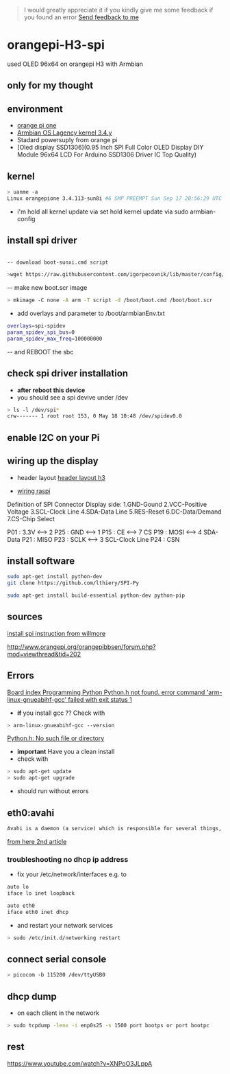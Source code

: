 <!-- markdownlint-disable MD041 -->
> I would greatly appreciate it if you kindly give me some feedback if you found an error
> [Send feedback to me](mailto:feedback@mathias-stadler.de)
<!-- markdownlint-enable MD041 -->

# orangepi-H3-spi

used OLED 96x64 on orangepi H3 with Armbian

## only for my thought


## environment

- [orange pi one](http://www.orangepi.org/orangepione/)
- [Armbian OS Lagency kernel 3.4.y](https://www.armbian.com/orange-pi-one/)
- Stadard powersuply from orange pi
- [Oled display SSD1306](0.95 Inch SPI Full Color OLED Display DIY Module 96x64 LCD For Arduino SSD1306 Driver IC Top Quality)



## kernel 
```bash
> uanme -a
Linux orangepione 3.4.113-sun8i #6 SMP PREEMPT Sun Sep 17 20:56:29 UTC 2017 armv7l armv7l armv7l GNU/Linux
```

- i'm hold all kernel update via set hold kernel update via sudo armbian-config

## install spi driver

```bash

-- download boot-sunxi.cmd script

>wget https://raw.githubusercontent.com/igorpecovnik/lib/master/config/bootscripts/boot-sunxi.cmd -O /boot/boot.cmd
```

-- make new boot.scr image

```bash
> mkimage -C none -A arm -T script -d /boot/boot.cmd /boot/boot.scr
```

- add overlays and parameter to /boot/armbianEnv.txt

```bash
overlays=spi-spidev
param_spidev_spi_bus=0
param_spidev_max_freq=100000000
```

-- and REBOOT the sbc

## check spi driver installation


- **after reboot this device**
- you should see a spi devive under /dev

```bash
> ls -l /dev/spi*
crw------- 1 root root 153, 0 May 18 10:48 /dev/spidev0.0
```

## enable I2C on your Pi 


## wiring up the display

- header layout 
[header layout h3](http://linux-sunxi.org/Orange_Pi_One#Orientation_of_the_GPIO_header)


- [wiring raspi](https://learn.adafruit.com/ssd1306-oled-displays-with-raspberry-pi-and-beaglebone-black?view=all)



Definition of SPI Connector Display side:
1.GND-Gound
2.VCC-Positive Voltage
3.SCL-Clock Line
4.SDA-Data Line
5.RES-Reset
6.DC-Data/Demand
7.CS-Chip Select

P01 : 3.3V  <--> 2
P25 : GND   <--> 1
P15 : CE    <--> 7 CS
P19 : MOSI  <--> 4 SDA-Data
P21 : MISO
P23 : SCLK <--> 3 SCL-Clock Line
P24 : CSN 



## install software

```bash
sudo apt-get install python-dev
git clone https://github.com/lthiery/SPI-Py

sudo apt-get install build-essential python-dev python-pip


```

## sources

[install spi instruction from willmore](https://forum.armbian.com/topic/3772-how-to-enable-hardware-spi/)


http://www.orangepi.org/orangepibbsen/forum.php?mod=viewthread&tid=202

## Errors

[Board index Programming Python Python.h not found. error command 'arm-linux-gnueabihf-gcc' failed with exit status 1](https://www.raspberrypi.org/forums/viewtopic.php?t=202028)

- **if** you install gcc ?? Check with

```bash
> arm-linux-gnueabihf-gcc --version
```

[Python.h: No such file or directory](https://stackoverflow.com/questions/21530577/fatal-error-python-h-no-such-file-or-directory)

- **important** Have you a clean install
- check with

```bash
> sudo apt-get update
> sudo apt-get upgrade
```

- should run without errors



## eth0:avahi

```txt
Avahi is a daemon (a service) which is responsible for several things, including attributing you an IP address when DHCP (automatic IP address from a DHCP server on the network) fails. The fact that eth0:avahi appears means that the system failed to get an IP on the eth0 interface (your wired network interface).
```

[from here 2nd article](https://askubuntu.com/questions/3159/delete-eth0-avahi-from-the-ifconfig-list)

### troubleshooting no dhcp ip address

- fix your /etc/network/interfaces e.g. to

```bash
auto lo
iface lo inet loopback

auto eth0
iface eth0 inet dhcp
```

- and restart your network services

```bash
> sudo /etc/init.d/networking restart
```

## connect serial console

```bash
> picocom -b 115200 /dev/ttyUSB0
```


## dhcp dump

- on each client in the network

```bash
> sudo tcpdump -lenx -i enp0s25 -s 1500 port bootps or port bootpc
```


## rest
https://www.youtube.com/watch?v=XNPoO3JLppA

